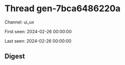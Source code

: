 # Thread gen-7bca6486220a
Channel: ui_ux

First seen: 2024-02-26 00:00:00

Last seen: 2024-02-26 00:00:00

## Digest


